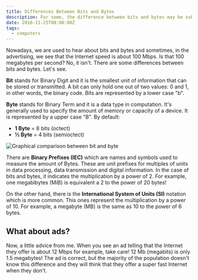 ```yaml
---
title: Differences Between Bits and Bytes
description: For some, the difference between bits and bytes may be subtle and it can lead to a lot of mistakes and false advertisement.
date: 2016-11-25T00:00:00Z
tags:
  - computers
---
```


Nowadays, we are used to hear about bits and bytes and sometimes, in the advertising, we see that the Internet speed is about 100 Mbps. Is that 100 megabytes per second? No, it isn't. There are some differences between bits and bytes. Let's see.

<!--more-->

**Bit** stands for Binary Digit and it is the smallest unit of information that can be stored or transmitted. A bit can only hold one out of two values: 0 and 1, in other words, the binary code. Bits are represented by a lower case "b".

**Byte** stands for Binary Term and it is a data type in computation. It's generally used to specify the amount of memory or capacity of a device. It is represented by a upper case "B". By default:

- **1 Byte** = 8 bits (octect)
- **½ Byte** = 4 bits (semioctect)

![Graphical comparison between bit and byte](https://cdn.hacdias.com/media/2016-11-bit-vs-byte.jpg)

There are **Binary Prefixes (IEC)** which are names and symbols used to measure the amount of Bytes. These are unit prefixes for multiples of units in data processing, data transmission and digital information. In the case of bits and bytes, it indicates the multiplication by a power of 2. For example, one megabibytes (MiB) is equivalent a 2 to the power of 20 bytes!

On the other hand, there is the **International System of Units (SI)** notation which is more common. This ones represent the multiplication by a power of 10. For example, a megabyte (MB) is the same as 10 to the power of 6 bytes.

## What about ads?

Now, a little advice from me. When you see an ad telling that the Internet they offer is about 12 Mbps for example, take care! 12 Mb (megabits) is only 1.5 megabytes! The ad is correct, but the majority of the population doesn't know this difference and they will think that they offer a super fast Internet when they don't.

